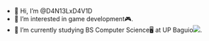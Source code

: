 - 👋 Hi, I’m @D4N13LxD4V1D
- 👀 I’m interested in game development🎮.
- 🌱 I’m currently studying BS Computer Science🖥️ at UP Baguio![][uplogo].

[uplogo]:https://upload.wikimedia.org/wikipedia/en/3/3d/University_of_The_Philippines_seal.svg
